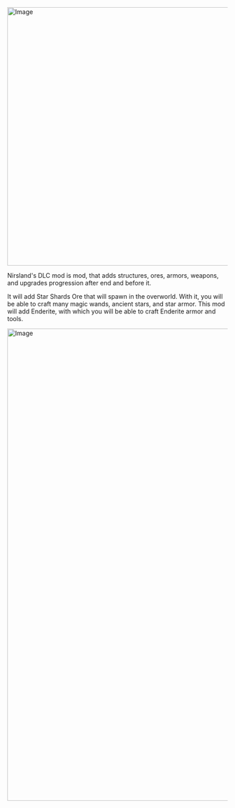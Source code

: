 <img width="2048" height="591" alt="Image" src="https://github.com/user-attachments/assets/14cf9add-4add-4673-9f1d-2065f798bec1" />

Nirsland's DLC mod is mod, that adds structures, ores, 
armors, weapons, and upgrades progression after end and before it.

It will add Star Shards Ore that will spawn in the overworld. 
With it, you will be able to craft many magic wands, ancient stars, and star armor.
This mod will add Enderite, with which you will be able to craft Enderite armor and tools.

<img width="1920" height="1080" alt="Image" src="https://github.com/user-attachments/assets/1233f572-b3be-4e35-9281-47db4be5d25f" />
